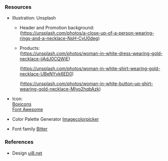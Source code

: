 ### Resources

- Illustration: Unsplash

  - Header and Promotion background:  
    (https://unsplash.com/photos/a-close-up-of-a-person-wearing-rings-and-a-necklace-NsH-CvU0deg)
  - Products:  
    (https://unsplash.com/photos/woman-in-white-dress-wearing-gold-necklace-jjAdJ0CQWjE)

    (https://unsplash.com/photos/woman-in-white-shirt-wearing-gold-necklace-UBeNYvk6ED0)

    (https://unsplash.com/photos/woman-in-white-button-up-shirt-wearing-gold-necklace-MIyo2hqbAzk)

- Icon:  
  [Boxicons](https://boxicons.com/)  
  [Font Awesome](https://docs.fontawesome.com/web/add-icons/pseudo-elements)

- Color Palette Generator [Imagecolorpicker](https://imagecolorpicker.com/)

- Font family [Bitter](https://fonts.google.com/share?stroke=Serif)

### References

- Design [ui8.net](https://ui8.net/peterdraw-59d38a/products/axels--jewelry-e-commerce-website-ui-figma-template)

